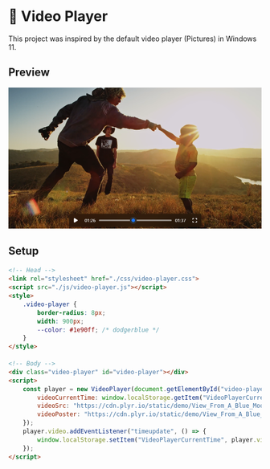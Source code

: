 # 🎥 Video Player
This project was inspired by the default video player (Pictures) in Windows 11.

## Preview
<img src="preview.png">

## Setup
```html
<!-- Head -->
<link rel="stylesheet" href="./css/video-player.css">
<script src="./js/video-player.js"></script>
<style>
    .video-player {
        border-radius: 8px;
        width: 900px;
        --color: #1e90ff; /* dodgerblue */
    }
</style>

<!-- Body -->
<div class="video-player" id="video-player"></div>
<script>
    const player = new VideoPlayer(document.getElementById("video-player"), {
        videoCurrentTime: window.localStorage.getItem("VideoPlayerCurrentTime"),
        videoSrc: "https://cdn.plyr.io/static/demo/View_From_A_Blue_Moon_Trailer-1080p.mp4",
        videoPoster: "https://cdn.plyr.io/static/demo/View_From_A_Blue_Moon_Trailer-HD.jpg"
    });
    player.video.addEventListener("timeupdate", () => {
        window.localStorage.setItem("VideoPlayerCurrentTime", player.video.currentTime);
    });
</script>
```
